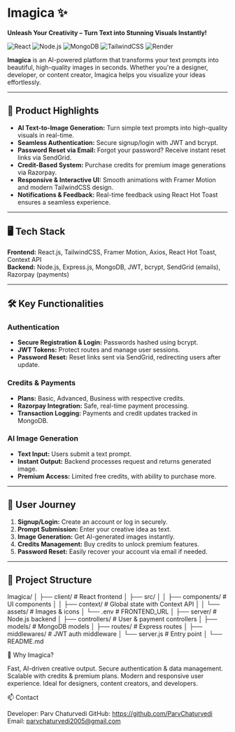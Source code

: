 # Imagica ✨
**Unleash Your Creativity – Turn Text into Stunning Visuals Instantly!**

![React](https://img.shields.io/badge/React-17.0.2-blue?logo=react) ![Node.js](https://img.shields.io/badge/Node.js-18-green?logo=node.js) ![MongoDB](https://img.shields.io/badge/MongoDB-5.0-green?logo=mongodb) ![TailwindCSS](https://img.shields.io/badge/TailwindCSS-3.3-blue?logo=tailwind-css) ![Render](https://img.shields.io/badge/Render-Deployed-blueviolet)

**Imagica** is an AI-powered platform that transforms your text prompts into beautiful, high-quality images in seconds. Whether you're a designer, developer, or content creator, Imagica helps you visualize your ideas effortlessly.

---

## 🚀 Product Highlights

- **AI Text-to-Image Generation:** Turn simple text prompts into high-quality visuals in real-time.  
- **Seamless Authentication:** Secure signup/login with JWT and bcrypt.  
- **Password Reset via Email:** Forgot your password? Receive instant reset links via SendGrid.  
- **Credit-Based System:** Purchase credits for premium image generations via Razorpay.  
- **Responsive & Interactive UI:** Smooth animations with Framer Motion and modern TailwindCSS design.  
- **Notifications & Feedback:** Real-time feedback using React Hot Toast ensures a seamless experience.

---

## 🖥 Tech Stack

**Frontend:** React.js, TailwindCSS, Framer Motion, Axios, React Hot Toast, Context API  
**Backend:** Node.js, Express.js, MongoDB, JWT, bcrypt, SendGrid (emails), Razorpay (payments)

---

## 🛠 Key Functionalities

### Authentication
- **Secure Registration & Login:** Passwords hashed using bcrypt.  
- **JWT Tokens:** Protect routes and manage user sessions.  
- **Password Reset:** Reset links sent via SendGrid, redirecting users after update.

### Credits & Payments
- **Plans:** Basic, Advanced, Business with respective credits.  
- **Razorpay Integration:** Safe, real-time payment processing.  
- **Transaction Logging:** Payments and credit updates tracked in MongoDB.

### AI Image Generation
- **Text Input:** Users submit a text prompt.  
- **Instant Output:** Backend processes request and returns generated image.  
- **Premium Access:** Limited free credits, with ability to purchase more.

---

## 🌟 User Journey

1. **Signup/Login:** Create an account or log in securely.  
2. **Prompt Submission:** Enter your creative idea as text.  
3. **Image Generation:** Get AI-generated images instantly.  
4. **Credits Management:** Buy credits to unlock premium features.  
5. **Password Reset:** Easily recover your account via email if needed.

---

## 📁 Project Structure

Imagica/
│
├── client/ # React frontend
│ ├── src/
│ │ ├── components/ # UI components
│ │ ├── context/ # Global state with Context API
│ │ └── assets/ # Images & icons
│ └── .env # FRONTEND_URL
│
├── server/ # Node.js backend
│ ├── controllers/ # User & payment controllers
│ ├── models/ # MongoDB models
│ ├── routes/ # Express routes
│ ├── middlewares/ # JWT auth middleware
│ └── server.js # Entry point
│
└── README.md

🎯 Why Imagica?

Fast, AI-driven creative output.
Secure authentication & data management.
Scalable with credits & premium plans.
Modern and responsive user experience.
Ideal for designers, content creators, and developers.

📫 Contact

Developer: Parv Chaturvedi
GitHub: https://github.com/ParvChaturvedi
Email: parvchaturvedi2005@gmail.com
